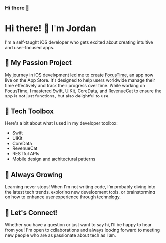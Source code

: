 ### Hi there 👋

<!--
**jordandrad/jordandrad** is a ✨ _special_ ✨ repository because its `README.md` (this file) appears on your GitHub profile.

Here are some ideas to get you started: -->
# Hi there! 👋 I'm Jordan

I'm a self-taught iOS developer who gets excited about creating intuitive and user-focused apps. 

## 🎯 My Passion Project

My journey in iOS development led me to create [FocusTime](link-to-FocusTime-app), an app now live on the App Store. It's designed to help users worldwide manage their time effectively and track their progress over time. While working on FocusTime, I mastered Swift, UIKit, CoreData, and RevenueCat to ensure the app is not just functional, but also delightful to use.

## 🔧 Tech Toolbox

Here's a bit about what I used in my developer toolbox:

* Swift
* UIKit
* CoreData
* RevenueCat
* RESTful APIs
* Mobile design and architectural patterns

## 🌱 Always Growing

Learning never stops! When I'm not writing code, I'm probably diving into the latest tech trends, exploring new development tools, or brainstorming on how to enhance user experience through technology.

## 🤝 Let's Connect!

Whether you have a question or just want to say hi, I'll be happy to hear from you! I'm open to collaborations and always looking forward to meeting new people who are as passionate about tech as I am.



